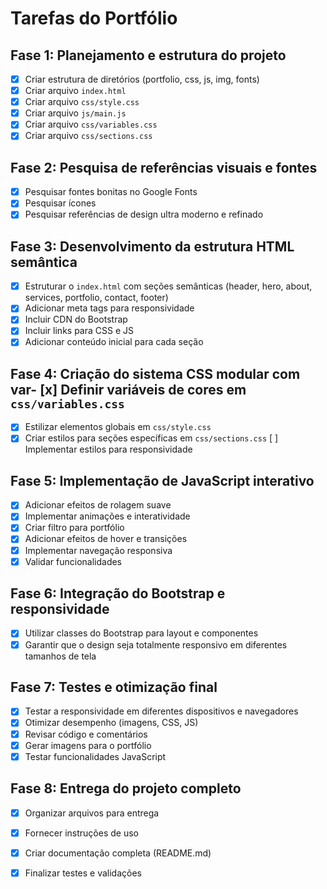 # Tarefas do Portfólio

## Fase 1: Planejamento e estrutura do projeto
- [x] Criar estrutura de diretórios (portfolio, css, js, img, fonts)
- [x] Criar arquivo `index.html`
- [x] Criar arquivo `css/style.css`
- [x] Criar arquivo `js/main.js`
- [x] Criar arquivo `css/variables.css`
- [x] Criar arquivo `css/sections.css`

## Fase 2: Pesquisa de referências visuais e fontes
- [x] Pesquisar fontes bonitas no Google Fonts
- [x] Pesquisar ícones
- [x] Pesquisar referências de design ultra moderno e refinado

## Fase 3: Desenvolvimento da estrutura HTML semântica
- [x] Estruturar o `index.html` com seções semânticas (header, hero, about, services, portfolio, contact, footer)
- [x] Adicionar meta tags para responsividade
- [x] Incluir CDN do Bootstrap
- [x] Incluir links para CSS e JS
- [x] Adicionar conteúdo inicial para cada seção

## Fase 4: Criação do sistema CSS modular com var- [x] Definir variáveis de cores em `css/variables.css`
- [x] Estilizar elementos globais em `css/style.css`
- [x] Criar estilos para seções específicas em `css/sections.css` [ ] Implementar estilos para responsividade

## Fase 5: Implementação de JavaScript interativo
- [x] Adicionar efeitos de rolagem suave
- [x] Implementar animações e interatividade
- [x] Criar filtro para portfólio
- [x] Adicionar efeitos de hover e transições
- [x] Implementar navegação responsiva
- [x] Validar funcionalidades

## Fase 6: Integração do Bootstrap e responsividade
- [x] Utilizar classes do Bootstrap para layout e componentes
- [x] Garantir que o design seja totalmente responsivo em diferentes tamanhos de tela

## Fase 7: Testes e otimização final
- [x] Testar a responsividade em diferentes dispositivos e navegadores
- [x] Otimizar desempenho (imagens, CSS, JS)
- [x] Revisar código e comentários
- [x] Gerar imagens para o portfólio
- [x] Testar funcionalidades JavaScript

## Fase 8: Entrega do projeto completo
- [x] Organizar arquivos para entrega
- [x] Fornecer instruções de uso
- [x] Criar documentação completa (README.md)
- [x] Finalizar testes e validações



